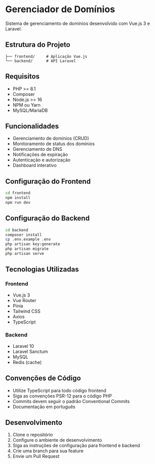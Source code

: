# Gerenciador de Domínios

Sistema de gerenciamento de domínios desenvolvido com Vue.js 3 e Laravel.

## Estrutura do Projeto

```
├── frontend/     # Aplicação Vue.js
└── backend/      # API Laravel
```

## Requisitos

- PHP >= 8.1
- Composer
- Node.js >= 16
- NPM ou Yarn
- MySQL/MariaDB

## Funcionalidades

- Gerenciamento de domínios (CRUD)
- Monitoramento de status dos domínios
- Gerenciamento de DNS
- Notificações de expiração
- Autenticação e autorização
- Dashboard interativo

## Configuração do Frontend

```bash
cd frontend
npm install
npm run dev
```

## Configuração do Backend

```bash
cd backend
composer install
cp .env.example .env
php artisan key:generate
php artisan migrate
php artisan serve
```

## Tecnologias Utilizadas

### Frontend
- Vue.js 3
- Vue Router
- Pinia
- Tailwind CSS
- Axios
- TypeScript

### Backend
- Laravel 10
- Laravel Sanctum
- MySQL
- Redis (cache)

## Convenções de Código

- Utilize TypeScript para todo código frontend
- Siga as convenções PSR-12 para o código PHP
- Commits devem seguir o padrão Conventional Commits
- Documentação em português

## Desenvolvimento

1. Clone o repositório
2. Configure o ambiente de desenvolvimento
3. Siga as instruções de configuração para frontend e backend
4. Crie uma branch para sua feature
5. Envie um Pull Request 